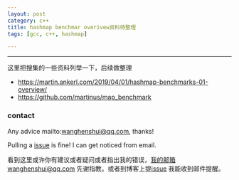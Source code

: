 ```yaml
---
layout: post
category: c++
title: hashmap benchmar overivew资料待整理
tags: [gcc, c++, hashmap]

---
```


  

---

这里把搜集的一些资料列举一下，后续做整理



- <https://martin.ankerl.com/2019/04/01/hashmap-benchmarks-01-overview/>
- <https://github.com/martinus/map_benchmark>

### contact

Any advice mailto:wanghenshui@qq.com, thanks! 

Pulling a [issue](https://github.com/wanghenshui/wanghenshui.github.io/issues/new) is fine! I can get noticed from email.

看到这里或许你有建议或者疑问或者指出我的错误，我的邮箱wanghenshui@qq.com 先谢指教。或者到博客上提[issue](https://github.com/wanghenshui/wanghenshui.github.io/issues/new) 我能收到邮件提醒。